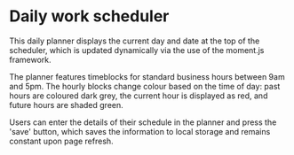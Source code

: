 # Daily work scheduler

This daily planner displays the current day and date at the top of the scheduler, which is updated dynamically via the use of the moment.js framework.

The planner features timeblocks for standard business hours between 9am and 5pm. The hourly blocks change colour based on the time of day: past hours are coloured dark grey, the current hour is displayed as red, and future hours are shaded green.

Users can enter the details of their schedule in the planner and press the 'save' button, which saves the information to local storage and remains constant upon page refresh.

